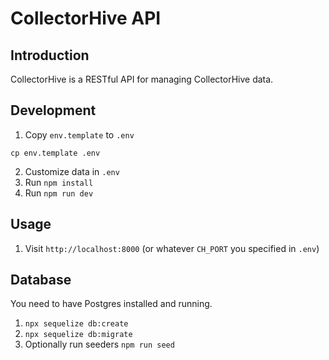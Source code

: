 # CollectorHive API

## Introduction

CollectorHive is a RESTful API for managing CollectorHive data.

## Development

1. Copy `env.template` to `.env`

```
cp env.template .env
```

2. Customize data in `.env`
3. Run `npm install`
4. Run `npm run dev`

## Usage

1. Visit `http://localhost:8000` (or whatever `CH_PORT` you specified in `.env`)

## Database

You need to have Postgres installed and running.

1. `npx sequelize db:create`
2. `npx sequelize db:migrate`
3. Optionally run seeders `npm run seed`
